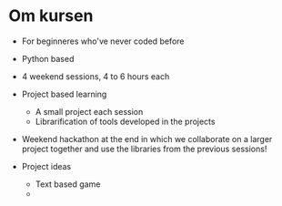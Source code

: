 # Om kursen

* For beginneres who've never coded before
* Python based
* 4 weekend sessions, 4 to 6 hours each
* Project based learning
  * A small project each session
  * Librarification of tools developed in the projects 
* Weekend hackathon at the end in which we collaborate on a larger project together and use the libraries from the previous sessions!

* Project ideas
  * Text based game
   *
